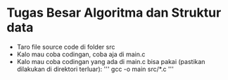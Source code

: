 # Tugas Besar Algoritma dan Struktur data
* Taro file source code di folder src
* Kalo mau coba codingan, coba aja di main.c
* Kalo mau coba codingan yang ada di main.c bisa pakai (pastikan dilakukan di direktori terluar):
'''
gcc -o main src/*.c
'''
